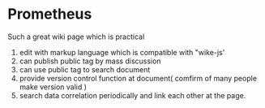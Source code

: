 # Prometheus
Such a great wiki page which is practical

1. edit with markup language which is compatible with "wike-js'
2. can publish public tag by mass discussion
3. can use public tag to search document
4. provide version control function at document( comfirm of many people make version valid )
5. search data correlation periodically and link each other at the page.
